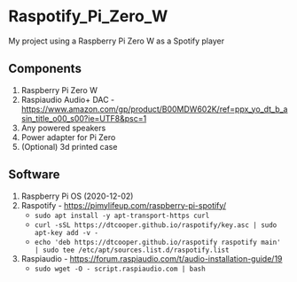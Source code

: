 # Raspotify_Pi_Zero_W
My project using a Raspberry Pi Zero W as a Spotify player

## Components
1. Raspberry Pi Zero W
2. Raspiaudio Audio+ DAC - https://www.amazon.com/gp/product/B00MDW602K/ref=ppx_yo_dt_b_asin_title_o00_s00?ie=UTF8&psc=1
3. Any powered speakers
4. Power adapter for Pi Zero
5. (Optional) 3d printed case

## Software
1. Raspberry Pi OS (2020-12-02)
2. Raspotify - https://pimylifeup.com/raspberry-pi-spotify/
   - `sudo apt install -y apt-transport-https curl`
   - `curl -sSL https://dtcooper.github.io/raspotify/key.asc | sudo apt-key add -v -`
   - `echo 'deb https://dtcooper.github.io/raspotify raspotify main' | sudo tee /etc/apt/sources.list.d/raspotify.list`
3. Raspiaudio - https://forum.raspiaudio.com/t/audio-installation-guide/19
   - `sudo wget -O - script.raspiaudio.com | bash`
